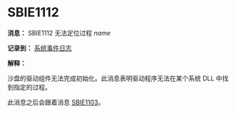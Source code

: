 # SBIE1112

**消息：** SBIE1112 无法定位过程 _name_

**记录到：** [系统事件日志](SystemEventLog.md)

**解释：**

沙盘的驱动组件无法完成初始化。此消息表明驱动程序无法在某个系统 DLL 中找到指定的过程。

此消息之后会跟着消息 [SBIE1103](SBIE1103.md)。
